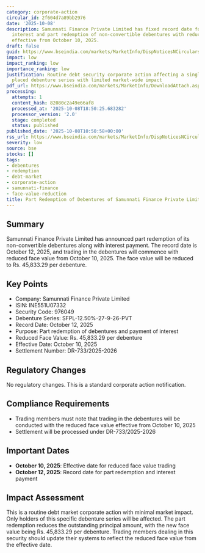 ```yaml
---
category: corporate-action
circular_id: 2f604d7a89bb2976
date: '2025-10-08'
description: Samunnati Finance Private Limited has fixed record date for payment of
  interest and part redemption of non-convertible debentures with reduced face value
  effective from October 10, 2025.
draft: false
guid: https://www.bseindia.com/markets/MarketInfo/DispNoticesNCirculars.aspx?Noticeid={4DF9B15C-178E-4439-BD33-9DB9CBBF85DF}&noticeno=20251008-21&dt=10/08/2025&icount=21&totcount=67&flag=0
impact: low
impact_ranking: low
importance_ranking: low
justification: Routine debt security corporate action affecting a single privately
  placed debenture series with limited market-wide impact
pdf_url: https://www.bseindia.com/markets/MarketInfo/DownloadAttach.aspx?id=20251008-21&attachedId=
processing:
  attempts: 1
  content_hash: 82080c2a49e66af8
  processed_at: '2025-10-08T18:50:25.683282'
  processor_version: '2.0'
  stage: completed
  status: published
published_date: '2025-10-08T10:50:58+00:00'
rss_url: https://www.bseindia.com/markets/MarketInfo/DispNoticesNCirculars.aspx?Noticeid={4DF9B15C-178E-4439-BD33-9DB9CBBF85DF}&noticeno=20251008-21&dt=10/08/2025&icount=21&totcount=67&flag=0
severity: low
source: bse
stocks: []
tags:
- debentures
- redemption
- debt-market
- corporate-action
- samunnati-finance
- face-value-reduction
title: Part Redemption of Debentures of Samunnati Finance Private Limited
---
```


## Summary

Samunnati Finance Private Limited has announced part redemption of its non-convertible debentures along with interest payment. The record date is October 12, 2025, and trading in the debentures will commence with reduced face value from October 10, 2025. The face value will be reduced to Rs. 45,833.29 per debenture.

## Key Points

- Company: Samunnati Finance Private Limited
- ISIN: INE551U07332
- Security Code: 976049
- Debenture Series: SFPL-12.50%-27-9-26-PVT
- Record Date: October 12, 2025
- Purpose: Part redemption of debentures and payment of interest
- Reduced Face Value: Rs. 45,833.29 per debenture
- Effective Date: October 10, 2025
- Settlement Number: DR-733/2025-2026

## Regulatory Changes

No regulatory changes. This is a standard corporate action notification.

## Compliance Requirements

- Trading members must note that trading in the debentures will be conducted with the reduced face value effective from October 10, 2025
- Settlement will be processed under DR-733/2025-2026

## Important Dates

- **October 10, 2025**: Effective date for reduced face value trading
- **October 12, 2025**: Record date for part redemption and interest payment

## Impact Assessment

This is a routine debt market corporate action with minimal market impact. Only holders of this specific debenture series will be affected. The part redemption reduces the outstanding principal amount, with the new face value being Rs. 45,833.29 per debenture. Trading members dealing in this security should update their systems to reflect the reduced face value from the effective date.